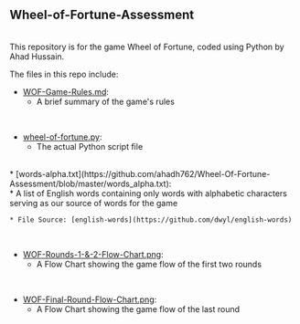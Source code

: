 ## Wheel-of-Fortune-Assessment
<br />
This repository is for the game Wheel of Fortune, coded using Python by Ahad Hussain.

<br />

The files in this repo include:
<br />
* [WOF-Game-Rules.md](https://github.com/ahadh762/Wheel-Of-Fortune-Assessment/blob/master/WOF-Game-Rules.md):
    * A brief summary of the game's rules
<br />

* [wheel-of-fortune.py](https://github.com/ahadh762/Wheel-Of-Fortune-Assessment/blob/master/wheel-of-fortune.py):
    * The actual Python script file
<br />
* [words-alpha.txt](https://github.com/ahadh762/Wheel-Of-Fortune-Assessment/blob/master/words_alpha.txt): 
    <br />
    * A list of English words containing only words with alphabetic characters serving as our source of words for the game
    <br />

    * File Source: [english-words](https://github.com/dwyl/english-words)

<br/>

* [WOF-Rounds-1-&-2-Flow-Chart.png](https://github.com/ahadh762/Wheel-Of-Fortune-Assessment/blob/master/Plans/WOF-Rounds-1-%26-2-Flow-Chart.png): 
    <br/>
    * A Flow Chart showing the game flow of the first two rounds

<br/>


* [WOF-Final-Round-Flow-Chart.png](https://github.com/ahadh762/Wheel-Of-Fortune-Assessment/blob/master/Plans/WOF-Final-Round-Flow-Chart.png): 
    * A Flow Chart showing the game flow of the last round
    <br />
